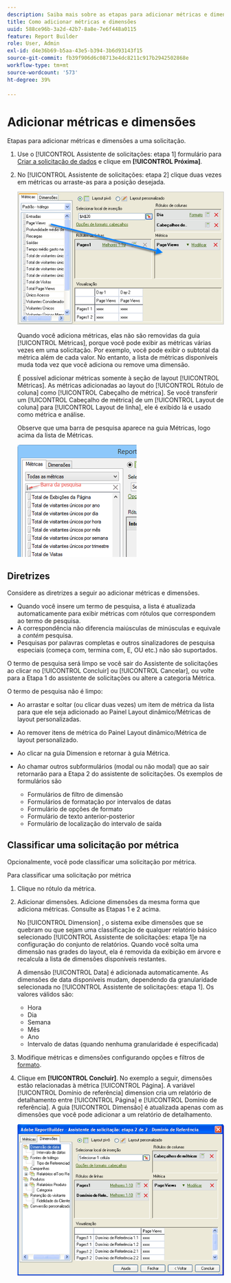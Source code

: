 ```yaml
---
description: Saiba mais sobre as etapas para adicionar métricas e dimensões a uma solicitação.
title: Como adicionar métricas e dimensões
uuid: 588ce96b-3a2d-42b7-8a8e-7e6f448a0115
feature: Report Builder
role: User, Admin
exl-id: d4e36b69-b5aa-43e5-b394-3b6d93143f15
source-git-commit: fb39f906d6c08713e4dc8211c917b2942502868e
workflow-type: tm+mt
source-wordcount: '573'
ht-degree: 39%

---
```


# Adicionar métricas e dimensões

Etapas para adicionar métricas e dimensões a uma solicitação.

1. Use o [!UICONTROL Assistente de solicitações: etapa 1] formulário para [Criar a solicitação de dados](/help/analyze/report-builder/data-requests/data-requests.md)  e clique em **[!UICONTROL Próxima]**.
1. No [!UICONTROL Assistente de solicitações: etapa 2] clique duas vezes em métricas ou arraste-as para a posição desejada.

   ![Captura de tela mostrando o Assistente de solicitações: etapa 2 com uma seta apontando da lista de métricas para a seção de exibição de página desejada.](assets/adding_metrics.png)

   Quando você adiciona métricas, elas não são removidas da guia [!UICONTROL Métricas], porque você pode exibir as métricas várias vezes em uma solicitação. Por exemplo, você pode exibir o subtotal da métrica além de cada valor. No entanto, a lista de métricas disponíveis muda toda vez que você adiciona ou remove uma dimensão.

   É possível adicionar métricas somente à seção de layout [!UICONTROL Métricas]. As métricas adicionadas ao layout do [!UICONTROL Rótulo de coluna] como [!UICONTROL Cabeçalho de métrica]. Se você transferir um [!UICONTROL Cabeçalho de métrica] de um [!UICONTROL Layout de coluna] para [!UICONTROL Layout de linha], ele é exibido lá e usado como métrica e análise.

   Observe que uma barra de pesquisa aparece na guia Métricas, logo acima da lista de Métricas.

   ![Captura de tela mostrando a barra de pesquisa Métricas.](assets/search_bar_metric.png)

## Diretrizes

Considere as diretrizes a seguir ao adicionar métricas e dimensões.

* Quando você insere um termo de pesquisa, a lista é atualizada automaticamente para exibir métricas com rótulos que correspondem ao termo de pesquisa.
* A correspondência não diferencia maiúsculas de minúsculas e equivale a *contém* pesquisa.
* Pesquisas por palavras completas e outros sinalizadores de pesquisa especiais (começa com, termina com, E, OU etc.) não são suportados.

O termo de pesquisa será limpo se você sair do Assistente de solicitações ao clicar no [!UICONTROL Concluir] ou [!UICONTROL Cancelar], ou volte para a Etapa 1 do assistente de solicitações ou altere a categoria Métrica.

O termo de pesquisa não é limpo:

* Ao arrastar e soltar (ou clicar duas vezes) um item de métrica da lista para que ele seja adicionado ao Painel Layout dinâmico/Métricas de layout personalizadas.
* Ao remover itens de métrica do Painel Layout dinâmico/Métrica de layout personalizado.
* Ao clicar na guia Dimension e retornar à guia Métrica.
* Ao chamar outros subformulários (modal ou não modal) que ao sair retornarão para a Etapa 2 do assistente de solicitações. Os exemplos de formulários são

   * Formulários de filtro de dimensão
   * Formulários de formatação por intervalos de datas
   * Formulário de opções de formato
   * Formulário de texto anterior-posterior
   * Formulário de localização do intervalo de saída

## Classificar uma solicitação por métrica

Opcionalmente, você pode classificar uma solicitação por métrica.

Para classificar uma solicitação por métrica

1. Clique no rótulo da métrica.
1. Adicionar dimensões. Adicione dimensões da mesma forma que adiciona métricas. Consulte as Etapas 1 e 2 acima.

   No [!UICONTROL Dimension] , o sistema exibe dimensões que se quebram ou que sejam uma classificação de qualquer relatório básico selecionado [!UICONTROL Assistente de solicitações: etapa 1]e na configuração do conjunto de relatórios. Quando você solta uma dimensão nas grades do layout, ela é removida da exibição em árvore e recalcula a lista de dimensões disponíveis restantes.

   A dimensão [!UICONTROL Data] é adicionada automaticamente. As dimensões de data disponíveis mudam, dependendo da granularidade selecionada no [!UICONTROL Assistente de solicitações: etapa 1]. Os valores válidos são:

   * Hora
   * Dia
   * Semana
   * Mês
   * Ano
   * Intervalo de datas (quando nenhuma granularidade é especificada)

1. Modifique métricas e dimensões configurando opções e filtros de [formato](/help/analyze/report-builder/layout/t-format-display-headers.md).
1. Clique em **[!UICONTROL Concluir]**.
No exemplo a seguir, dimensões estão relacionadas à métrica [!UICONTROL Página]. A variável [!UICONTROL Domínio de referência] dimension cria um relatório de detalhamento entre [!UICONTROL Página] e [!UICONTROL Domínio de referência]. A guia [!UICONTROL Dimensão] é atualizada apenas com as dimensões que você pode adicionar a um relatório de detalhamento.

   ![Captura de tela que mostra as dimensões relacionadas à métrica.](assets/page_pageview_02.png)
